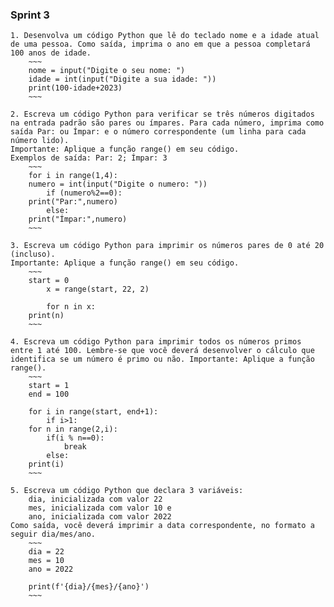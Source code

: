### Sprint 3

    1. Desenvolva um código Python que lê do teclado nome e a idade atual de uma pessoa. Como saída, imprima o ano em que a pessoa completará 100 anos de idade.
        ~~~
        nome = input("Digite o seu nome: ")
        idade = int(input("Digite a sua idade: "))
        print(100-idade+2023)
        ~~~

    2. Escreva um código Python para verificar se três números digitados na entrada padrão são pares ou ímpares. Para cada número, imprima como saída Par: ou Ímpar: e o número correspondente (um linha para cada número lido).
    Importante: Aplique a função range() em seu código.
    Exemplos de saída: Par: 2; Ímpar: 3
        ~~~
        for i in range(1,4):
        numero = int(input("Digite o numero: "))
            if (numero%2==0):
        print("Par:",numero)
            else:
        print("Ímpar:",numero)
        ~~~

    3. Escreva um código Python para imprimir os números pares de 0 até 20 (incluso).
    Importante: Aplique a função range() em seu código.
        ~~~
        start = 0
            x = range(start, 22, 2)

            for n in x:
        print(n)
        ~~~

    4. Escreva um código Python para imprimir todos os números primos entre 1 até 100. Lembre-se que você deverá desenvolver o cálculo que identifica se um número é primo ou não. Importante: Aplique a função range().
        ~~~
        start = 1
        end = 100
  
        for i in range(start, end+1): 
            if i>1: 
        for n in range(2,i): 
            if(i % n==0): 
                break
            else: 
        print(i) 
        ~~~

    5. Escreva um código Python que declara 3 variáveis:
        dia, inicializada com valor 22
        mes, inicializada com valor 10 e
        ano, inicializada com valor 2022
    Como saída, você deverá imprimir a data correspondente, no formato a seguir dia/mes/ano.
        ~~~
        dia = 22
        mes = 10
        ano = 2022

        print(f'{dia}/{mes}/{ano}')
        ~~~
